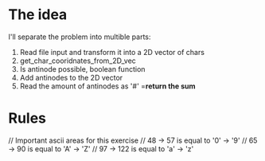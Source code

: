 # The idea
I'll separate the problem into multible parts:
1. Read file input and transform it into a 2D vector of chars
2. get_char_cooridnates_from_2D_vec
3. Is antinode possible, boolean function
4. Add antinodes to the 2D vector
5. Read the amount of antinodes as '#'
=**return the sum**

# Rules
  // Important ascii areas for this exercise
  // 48 -> 57 is equal to '0' -> '9'
  // 65 -> 90 is equal to 'A' -> 'Z'
  // 97 -> 122 is equal to 'a' -> 'z'
